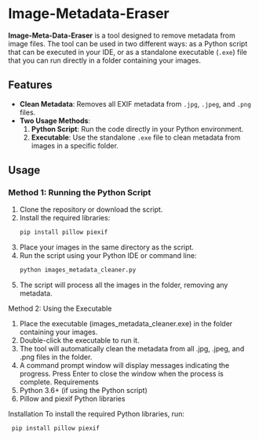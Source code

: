 # Image-Metadata-Eraser


**Image-Meta-Data-Eraser** is a tool designed to remove metadata from image files. The tool can be used in two different ways: as a Python script that can be executed in your IDE, or as a standalone executable (`.exe`) file that you can run directly in a folder containing your images.

## Features

- **Clean Metadata**: Removes all EXIF metadata from `.jpg`, `.jpeg`, and `.png` files.
- **Two Usage Methods**:
  1. **Python Script**: Run the code directly in your Python environment.
  2. **Executable**: Use the standalone `.exe` file to clean metadata from images in a specific folder.

## Usage

### Method 1: Running the Python Script

1. Clone the repository or download the script.
2. Install the required libraries:
   ```bash
   pip install pillow piexif
3. Place your images in the same directory as the script.
4. Run the script using your Python IDE or command line:
   ```bash
   python images_metadata_cleaner.py
5. The script will process all the images in the folder, removing any metadata.

Method 2: Using the Executable
1. Place the executable (images_metadata_cleaner.exe) in the folder containing your images.
2. Double-click the executable to run it.
3. The tool will automatically clean the metadata from all .jpg, .jpeg, and .png files in the folder.
4. A command prompt window will display messages indicating the progress. Press Enter to close the window when the process is complete.
Requirements
1. Python 3.6+ (if using the Python script)
2. Pillow and piexif Python libraries

Installation
To install the required Python libraries, run:
   ```bash
    pip install pillow piexif
